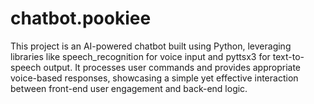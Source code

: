 # chatbot.pookiee
This project is an AI-powered chatbot built using Python, leveraging libraries like speech_recognition for voice input and pyttsx3 for text-to-speech output. It processes user commands and provides appropriate voice-based responses, showcasing a simple yet effective interaction between front-end user engagement and back-end logic.
